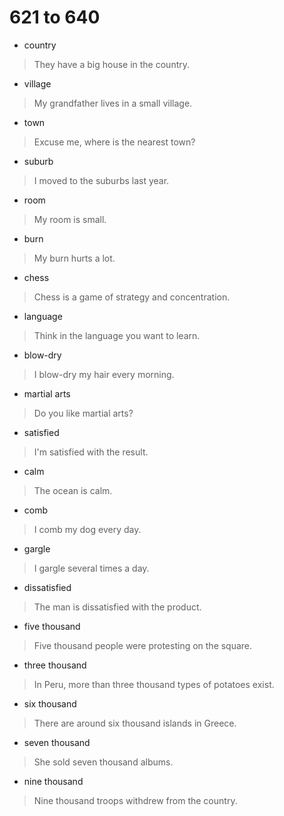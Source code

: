 # 621 to 640
- country
> They have a big house in the country.
- village
> My grandfather lives in a small village.
- town
> Excuse me, where is the nearest town?
- suburb
> I moved to the suburbs last year.
- room
> My room is small.
- burn
> My burn hurts a lot.
- chess
> Chess is a game of strategy and concentration.
- language
> Think in the language you want to learn.
- blow-dry
> I blow-dry my hair every morning.
- martial arts
> Do you like martial arts?
- satisfied
> I'm satisfied with the result.
- calm
> The ocean is calm.
- comb
> I comb my dog every day.
- gargle
> I gargle several times a day.
- dissatisfied
> The man is dissatisfied with the product.
- five thousand
> Five thousand people were protesting on the square.
- three thousand
> In Peru, more than three thousand types of potatoes exist.
- six thousand
> There are around six thousand islands in Greece.
- seven thousand
> She sold seven thousand albums.
- nine thousand
> Nine thousand troops withdrew from the country.
